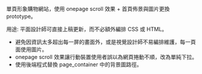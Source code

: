 單頁形象購物網站，使用 onepage scroll 效果 + 首頁佈景與圖片更換 prototype。

用途: 平面設計師可直接上稿更新，而不必額外編排 CSS 或 HTML。

* 避免因資訊太多超出每一屏的畫面外，或是視覺設計師不易編排維護，每一頁面使用圖片。
* onepage scroll 效果讓行動裝置使用者誤以為網頁捲動不順，改為單純下拉。
* 使用後端程式替換 page_container 中的背景圖路徑。
